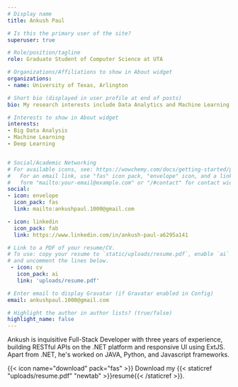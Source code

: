 ```yaml
---
# Display name
title: Ankush Paul

# Is this the primary user of the site?
superuser: true

# Role/position/tagline
role: Graduate Student of Computer Science at UTA

# Organizations/Affiliations to show in About widget
organizations:
- name: University of Texas, Arlington

# Short bio (displayed in user profile at end of posts)
bio: My research interests include Data Analytics and Machine Learning.

# Interests to show in About widget
interests:
- Big Data Analysis
- Machine Learning
- Deep Learning


# Social/Academic Networking
# For available icons, see: https://wowchemy.com/docs/getting-started/page-builder/#icons
#   For an email link, use "fas" icon pack, "envelope" icon, and a link in the
#   form "mailto:your-email@example.com" or "/#contact" for contact widget.
social:
- icon: envelope
  icon_pack: fas
  link: mailto:ankushpaul.1000@gmail.com

- icon: linkedin
  icon_pack: fab
  link: https://www.linkedin.com/in/ankush-paul-a6295a141

# Link to a PDF of your resume/CV.
# To use: copy your resume to `static/uploads/resume.pdf`, enable `ai` icons in `params.toml`, 
# and uncomment the lines below.
 - icon: cv
   icon_pack: ai
   link: 'uploads/resume.pdf'

# Enter email to display Gravatar (if Gravatar enabled in Config)
email: ankushpaul.1000@gmail.com

# Highlight the author in author lists? (true/false)
highlight_name: false
---
```


Ankush is inquisitive Full-Stack Developer with three years of experience, building RESTful APIs on the .NET platform and responsive UI using ExtJS. Apart from .NET, he's worked on JAVA, Python, and Javascript frameworks.

{{< icon name="download" pack="fas" >}} Download my {{< staticref "uploads/resume.pdf" "newtab" >}}resumé{{< /staticref >}}.
